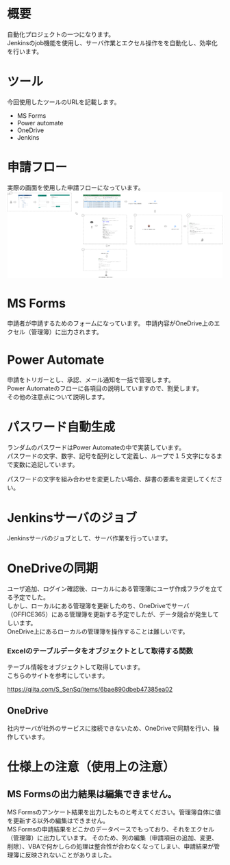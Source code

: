 # 概要

自動化プロジェクトの一つになります。  
Jenkinsのjob機能を使用し、サーバ作業とエクセル操作をを自動化し、効率化を行います。


# ツール

今回使用したツールのURLを記載します。

- MS Forms
- Power automate
- OneDrive
- Jenkins

# 申請フロー
実際の画面を使用した申請フローになっています。
![applicationFlow](applicationFlow.png)

# MS Forms

申請者が申請するためのフォームになっています。
申請内容がOneDrive上のエクセル（管理簿）に出力されます。

# Power Automate

申請をトリガーとし、承認、メール通知を一括で管理します。  
Power Automateのフローに各項目の説明していますので、割愛します。  
その他の注意点について説明します。

# パスワード自動生成

ランダムのパスワードはPower Automateの中で実装しています。  
パスワードの文字、数字、記号を配列として定義し、ループで１５文字になるまで変数に追記しています。

パスワードの文字を組み合わせを変更したい場合、辞書の要素を変更してください。

# Jenkinsサーバのジョブ

Jenkinsサーバのジョブとして、サーバ作業を行っています。

# OneDriveの同期

ユーザ追加、ログイン確認後、ローカルにある管理簿にユーザ作成フラグを立てる予定でした。  
しかし、ローカルにある管理簿を更新したのち、OneDriveでサーバ（OFFICE365）にある管理簿を更新する予定でしたが、データ競合が発生してしいます。  
OneDrive上にあるローカルの管理簿を操作することは難しいです。

### Excelのテーブルデータをオブジェクトとして取得する関数

テーブル情報をオブジェクトして取得しています。  
こちらのサイトを参考にしています。  

https://qiita.com/S_SenSq/items/6bae890dbeb47385ea02


## OneDrive

社内サーバが社外のサービスに接続できないため、OneDriveで同期を行い、操作しています。

# 仕様上の注意（使用上の注意）

## MS Formsの出力結果は編集できません。

MS Formsのアンケート結果を出力したものと考えてください。管理簿自体に値を更新する以外の編集はできません。  
MS Formsの申請結果をどこかのデータベースでもっており、それをエクセル（管理簿）に出力しています。 
そのため、列の編集（申請項目の追加、変更、削除）、VBAで何かしらの処理は整合性が合わなくなってしまい、申請結果が管理簿に反映されないことがありました。

